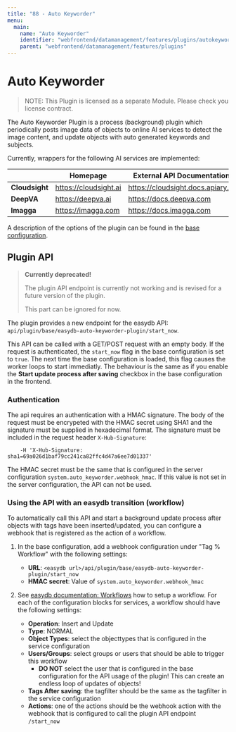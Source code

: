 ```yaml
---
title: "88 - Auto Keyworder"
menu:
  main:
    name: "Auto Keyworder"
    identifier: "webfrontend/datamanagement/features/plugins/autokeyworder"
    parent: "webfrontend/datamanagement/features/plugins"
---
```


# Auto Keyworder

> NOTE: This Plugin is licensed as a separate Module. Please check you license contract.

The Auto Keyworder Plugin is a process (background) plugin which periodically posts image data of objects to online AI services to detect the image content, and update objects with auto generated keywords and subjects.

Currently, wrappers for the following AI services are implemented:

|  | Homepage | External API Documentation |
|---|---|---|
| **Cloudsight** | https://cloudsight.ai | https://cloudsight.docs.apiary.io |
| **DeepVA** | https://deepva.ai | https://docs.deepva.com |
| **Imagga** | https://imagga.com | https://docs.imagga.com |

A description of the options of the plugin can be found in the [base configuration](../../../../administration/base-config/auto_keyworder/).


## Plugin API

> **Currently deprecated!**
>
> The plugin API endpoint is currently not working and is revised for a future version of the plugin.
>
> This part can be ignored for now.

The plugin provides a new endpoint for the easydb API: `api/plugin/base/easydb-auto-keyworder-plugin/start_now`.

This API can be called with a GET/POST request with an empty body. If the request is authenticated, the `start_now` flag in the base configuration is set to `true`. The next time the base configuration is loaded, this flag causes the worker loops to start immediatly. The behaviour is the same as if you enable the **Start update process after saving** checkbox in the base configuration in the frontend.

### Authentication

The api requires an authentication with a HMAC signature. The body of the request must be encrypeted with the HMAC secret using SHA1 and the signature must be supplied in hexadecimal format. The signature must be included in the request header `X-Hub-Signature`:

```
    -H 'X-Hub-Signature: sha1=69a026d1baf79cc241ca82ffc4d47a6ee7d01337'
```

The HMAC secret must be the same that is configured in the server configuration `system.auto_keyworder.webhook_hmac`. If this value is not set in the server configuration, the API can not be used.

### Using the API with an easydb transition (workflow)

To automatically call this API and start a background update process after objects with tags have been inserted/updated, you can configure a webhook that is registered as the action of a workflow.

1. In the base configuration, add a webhook configuration under "Tag % Workflow" with the following settings:
    * **URL**: `<easydb url>/api/plugin/base/easydb-auto-keyworder-plugin/start_now`
    * **HMAC secret**: Value of `system.auto_keyworder.webhook_hmac`

2. See [easydb documentation: Workflows](/en/webfrontend/rightsmanagement/tags/#a-nameworkflows-a-workflows) how to setup a workflow. For each of the configuration blocks for services, a workflow should have the following settings:
    * **Operation**: Insert and Update
    * **Type**: NORMAL
    * **Object Types**: select the objecttypes that is configured in the service configuration
    * **Users/Groups**: select groups or users that should be able to trigger this workflow
        * **DO NOT** select the user that is configured in the base configuration for the API usage of the plugin! This can create an endless loop of updates of objects!
    * **Tags After saving**: the tagfilter should be the same as the tagfilter in the service configuration
    * **Actions**: one of the actions should be the webhook action with the webhook that is configured to call the plugin API endpoint `/start_now`
